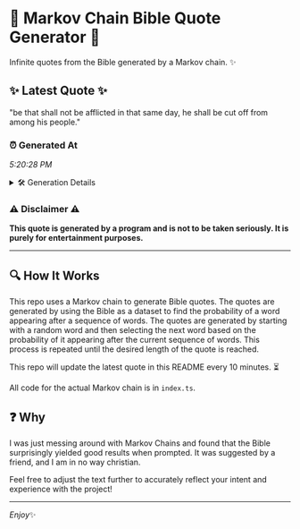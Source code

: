 # 📖 Markov Chain Bible Quote Generator 📖

Infinite quotes from the Bible generated by a Markov chain. ✨

## ✨ Latest Quote ✨
"be that shall not be afflicted in that same day, he shall be cut off from among his people."

### ⏰ Generated At
*5:20:28 PM*

<details>
    <summary>🛠️ Generation Details</summary>
    <p>
        <strong>🌱 Seed:</strong> be<br>
        <strong>🔄 Iterations:</strong> 18<br>
        <strong>📜 Context History:</strong><br>[ be ]: that<br>[ be, that ]: shall<br>[ be, that, shall ]: not<br>[ be, that, shall, not ]: be<br>[ be, that, shall, not, be ]: afflicted<br>[ be, that, shall, not, be, afflicted ]: in<br>[ that, shall, not, be, afflicted, in ]: that<br>[ shall, not, be, afflicted, in, that ]: same<br>[ not, be, afflicted, in, that, same ]: day,<br>[ be, afflicted, in, that, same, day, ]: he<br>[ afflicted, in, that, same, day,, he ]: shall<br>[ in, that, same, day,, he, shall ]: be<br>[ that, same, day,, he, shall, be ]: cut<br>[ same, day,, he, shall, be, cut ]: off<br>[ day,, he, shall, be, cut, off ]: from<br>[ he, shall, be, cut, off, from ]: among<br>[ shall, be, cut, off, from, among ]: his<br>[ be, cut, off, from, among, his ]: people.<br>
    </p>
</details>

### ⚠️ Disclaimer ⚠️
**This quote is generated by a program and is not to be taken seriously. It is purely for entertainment purposes.**

---

## 🔍 How It Works

This repo uses a Markov chain to generate Bible quotes. The quotes are generated by using the Bible as a dataset to find the probability of a word appearing after a sequence of words. The quotes are generated by starting with a random word and then selecting the next word based on the probability of it appearing after the current sequence of words. This process is repeated until the desired length of the quote is reached.

This repo will update the latest quote in this README every 10 minutes. ⏳

All code for the actual Markov chain is in `index.ts`.

## ❓ Why

I was just messing around with Markov Chains and found that the Bible surprisingly yielded good results when prompted. 
It was suggested by a friend, and I am in no way christian.

Feel free to adjust the text further to accurately reflect your intent and experience with the project!

---

*Enjoy*✨
